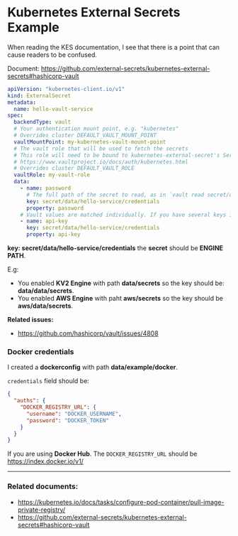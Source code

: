 # Kubernetes External Secrets Example

When reading the KES documentation, I see that there is a point that can cause readers to be confused. 

Document: https://github.com/external-secrets/kubernetes-external-secrets#hashicorp-vault

```yaml
apiVersion: "kubernetes-client.io/v1"
kind: ExternalSecret
metadata:
  name: hello-vault-service
spec:
  backendType: vault
  # Your authentication mount point, e.g. "kubernetes"
  # Overrides cluster DEFAULT_VAULT_MOUNT_POINT
  vaultMountPoint: my-kubernetes-vault-mount-point
  # The vault role that will be used to fetch the secrets
  # This role will need to be bound to kubernetes-external-secret's ServiceAccount; see Vault's documentation:
  # https://www.vaultproject.io/docs/auth/kubernetes.html
  # Overrides cluster DEFAULT_VAULT_ROLE
  vaultRole: my-vault-role
  data:
    - name: password
      # The full path of the secret to read, as in `vault read secret/data/hello-service/credentials`
      key: secret/data/hello-service/credentials
      property: password
    # Vault values are matched individually. If you have several keys in your Vault secret, you will need to add them all separately
    - name: api-key
      key: secret/data/hello-service/credentials
      property: api-key
```

**key: secret/data/hello-service/credentials** the **secret** should be **ENGINE PATH**. 

E.g:
- You enabled **KV2 Engine** with path **data/secrets** so the key should be: **data/data/secrets**.
- You enabled **AWS Engine** with paht **aws/secrets** so the key should be **aws/data/secrets**.

**Related issues:**
- https://github.com/hashicorp/vault/issues/4808

### Docker credentials
I created a **dockerconfig** with path **data/example/docker**. 

`credentials` field should be:
```json
{
  "auths": {
    "DOCKER_REGISTRY_URL": {
      "username": "DOCKER_USERNAME",
      "password": "DOCKER_TOKEN"
    }
  }
}
```
If you are using **Docker Hub**. The `DOCKER_REGISTRY_URL` should be https://index.docker.io/v1/

---
### Related documents: 
- https://kubernetes.io/docs/tasks/configure-pod-container/pull-image-private-registry/
- https://github.com/external-secrets/kubernetes-external-secrets#hashicorp-vault

